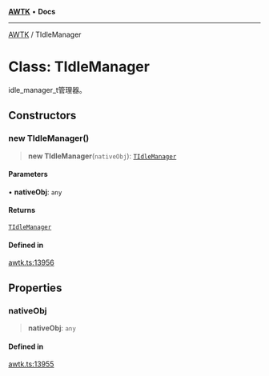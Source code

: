 [**AWTK**](../README.md) • **Docs**

***

[AWTK](../globals.md) / TIdleManager

# Class: TIdleManager

idle_manager_t管理器。

## Constructors

### new TIdleManager()

> **new TIdleManager**(`nativeObj`): [`TIdleManager`](TIdleManager.md)

#### Parameters

• **nativeObj**: `any`

#### Returns

[`TIdleManager`](TIdleManager.md)

#### Defined in

[awtk.ts:13956](https://github.com/zlgopen/awtk-binding/blob/a193834fdb1c1ee98bdcf84db4b6e5fd059e1d7c/tools/code_gen/js/output/awtk.ts#L13956)

## Properties

### nativeObj

> **nativeObj**: `any`

#### Defined in

[awtk.ts:13955](https://github.com/zlgopen/awtk-binding/blob/a193834fdb1c1ee98bdcf84db4b6e5fd059e1d7c/tools/code_gen/js/output/awtk.ts#L13955)
